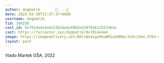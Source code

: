 ```yaml
---
author: dogmatik       🎩....🔵
date: 2025-03-30T12:37:37+0000
username: dogmatik
fid: 309256
cast_id: 0x7014e4e4a4a23b2dadc6903e32879ab12553162e
cast: https://farcaster.xyz/dogmatik/0x7014e4e4
image: https://imagedelivery.net/BXluQx4ige9GuW0Ia56BHw/33dc2eb4-d7b3-4a91-0093-7ae79e5bda00/original
layout: post
---
```


Vlado Martek
GŠA, 2022

<img src='https://imagedelivery.net/BXluQx4ige9GuW0Ia56BHw/33dc2eb4-d7b3-4a91-0093-7ae79e5bda00/original' alt='' referrerpolicy='no-referrer'/>
